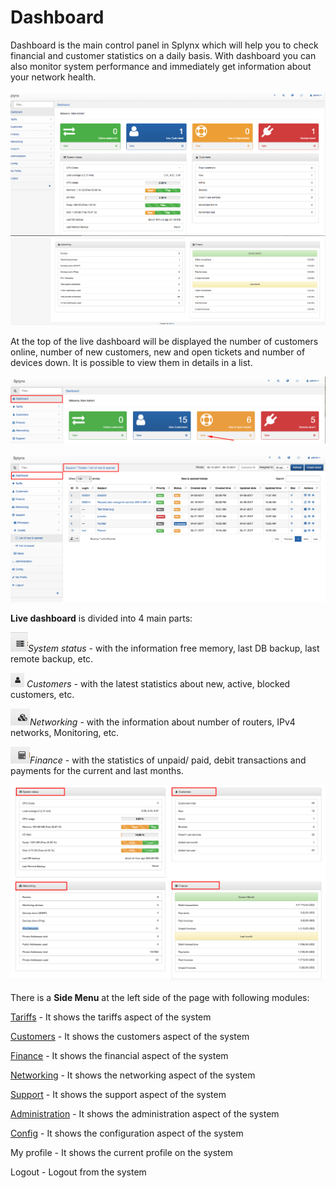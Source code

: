 Dashboard
=========

Dashboard is the main control panel in Splynx which will help you to check financial and customer statistics on a daily basis. With dashboard you can also monitor system performance and immediately get information about your network health.

![Dashboard1](dashboard1.png)
![Dashboard2](dashboard2.png)

At the top of the live dashboard will be displayed the number of customers online, number of new customers, new and open tickets and number of devices down. It is possible to view them in details in a list.

![Screenshot](Screenshot%20at%20May%2012%2016-54-11.png)

![Screenshot](Screenshot%20at%20May%2012%2016-53-21.png)

**Live dashboard** is divided into 4 main parts:

![ ](Screenshot%20at%20May%2012%2016-55-54.png)_System status_ - with the information free memory, last DB backup, last remote backup, etc.

![ ](Screenshot%20at%20May%2012%2016-57-33.png) _Customers_ - with the latest statistics about new, active, blocked customers, etc.

![ ](Screenshot%20at%20May%2012%2016-56-17.png)_Networking_ - with the information about number of routers, IPv4 networks, Monitoring, etc.

![ ](Screenshot%20at%20May%2012%2016-56-28.png)_Finance_ - with the statistics of unpaid/ paid, debit transactions and payments for the current and last months.

![Screenshot](Screenshot%20at%20May%2012%2017-09-39.png)

There is a **Side Menu** at the left side of the page with following modules:

[Tariffs](../../configuring_tariff_plans/configuring_tariff_plans.md) - It shows the tariffs aspect of the system

[Customers](../../customer_management/customer_management.md) - It shows the customers aspect of the system

[Finance](../../finance/finance.md) - It shows the financial aspect of the system

[Networking](../../networking/networking.md) - It shows the networking aspect of the system

[Support](../../support_tickets_messages/support_tickets_messages.md) - It shows the support aspect of the system

[Administration](../../administration/administration.md) - It shows the administration aspect of the system

[Config](../../configuration/configuration.md) - It shows the configuration aspect of the system

My profile - It shows the current profile on the system

Logout - Logout from the system